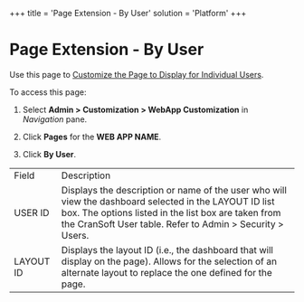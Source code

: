 +++
title = 'Page Extension - By User'
solution = 'Platform'
+++

# Page Extension - By User

<div class="use">

Use this page to [Customize the Page to Display for Individual
Users](../Use_Cases/Customize_Page_Display_Individual_Users).

</div>

To access this page:

1.  Select **Admin \> Customization \> WebApp Customization** in
    *Navigation* pane.

2.  Click **Pages** for the **WEB APP NAME**.

3.  Click **By
User**.

|           |                                                                                                                                                                                                                              |
| --------- | ---------------------------------------------------------------------------------------------------------------------------------------------------------------------------------------------------------------------------- |
| Field     | Description                                                                                                                                                                                                                  |
| USER ID   | Displays the description or name of the user who will view the dashboard selected in the LAYOUT ID list box. The options listed in the list box are taken from the CranSoft User table. Refer to Admin \> Security \> Users. |
| LAYOUT ID | Displays the layout ID (i.e., the dashboard that will display on the page). Allows for the selection of an alternate layout to replace the one defined for the page.                                                         |
